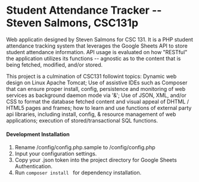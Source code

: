 # Student Attendance Tracker --Steven Salmons, CSC131p

Web applicatin designed by Steven Salmons for CSC 131. It is a PHP student attendance tracking system that leverages the Google Sheets API to store student attendance information. API usage is evaluated on how "RESTful" the application utilizes its functions -- agnostic as to the content that is being fetched, modified, and/or stored.

This project is a culmination of CSC131 followint topics:  Dynamic web design on Linux Apache Tomcat;  Use of assistive IDEs such as Composer that can ensure proper install, config, persistence and monitoring of web services as background daemon mode via '&';  Use of JSON, XML, and/or CSS to format the database fetched content and visual appeal of DHTML / HTML5 pages and frames;  how to learn and use functions of external party api libraries, including install, config, & resource management of web applications; execution of stored/transactional SQL functions.

#### Development Installation
1) Rename /config/config.php.sample to /config/config.php
2) Input your configuration settings.
3) Copy your .json token into the project directory for Google Sheets Authentication.
3) Run ```composer install ``` for dependency installation.
